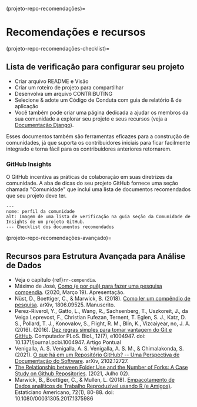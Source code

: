 (projeto-repo-recomendações)=
# Recomendações e recursos

(projeto-repo-recomendações-checklist)=
## Lista de verificação para configurar seu projeto

* Criar arquivo README e Visão
* Criar um roteiro de projeto para compartilhar
* Desenvolva um arquivo CONTRIBUTING
* Selecione & adote um Código de Conduta com guia de relatório & de aplicação
* Você também pode criar uma página dedicada a ajudar os membros da sua comunidade a explorar seu projeto e seus recursos (veja a [Documentação Django](https://docs.djangoproject.com/)).

Esses documentos também são ferramentas eficazes para a construção de comunidades, já que suporta os contribuidores iniciais para ficar facilmente integrado e torna fácil para os contribuidores anteriores retornarem.

### GitHub Insights

O GitHub incentiva as práticas de colaboração em suas diretrizes da comunidade. A aba de dicas do seu projeto GitHub fornece uma seção chamada "Comunidade" que inclui uma lista de documentos recomendados que seu projeto deve ter.

```{figure} ../../figures/community-profile.*
---
nome: perfil da comunidade
alt: Imagem de uma lista de verificação na guia seção da Comunidade de Insights de um projeto GitHub.
--- Checklist dos documentos recomendados
```

(projeto-repo-recomendações-avançado)=
## Recursos para Estrutura Avançada para Análise de Dados

- Veja o capítulo {ref}`rr-compendia`.
- Máximo de José, [Como (e por quê) para fazer uma pesquisa compendia](https://mbjoseph.github.io/intro-research-compendia/#1). (2020, Março 19). Apresentação.
- Nüst, D., Boettiger, C., & Marwick, B. (2018). [Como ler um compêndio de pesquisa](https://arxiv.org/abs/1806.09525v1). arXiv, 1806.09525. Manuscrito.
- Perez-Riverol, Y., Gatto, L., Wang, R., Sachsenberg, T., Uszkoreit, J., da Veiga Leprevost, F., Christian Fufezan, Ternent, T. Eglen, S. J., Katz, D. S., Pollard, T. J., Konovalov, S., Flight, R. M., Blin, K., Vizcaiyear, no, J. A. (2016). (2016). [Dez regras simples para tomar vantagem do Git e GitHub](https://journals.plos.org/ploscompbiol/article?id=10.1371/journal.pcbi.1004947). Computador PLoS. Biol., 12(7), e1004947. doi: 10.1371/journal.pcbi.1004947. Artigo Pontual
- Venigalla, A. S. Venigalla, A. S. Venigalla, A. S. M., & Chimalakonda, S. (2021). [O que há em um Repositório GitHub? -- Uma Perspectiva de Documentação do Software](https://arxiv.org/abs/2102.12727v2). arXiv, 2102.12727.
- [The Relationship between Folder Use and the Number of Forks: A Case Study on Github Repositories](http://citeseerx.ist.psu.edu/viewdoc/summary?doi=10.1.1.650.8150). (2021, Julho 02).
- Marwick, B., Boettiger, C., & Mullen, L. (2018). [Empacotamento de Dados analíticos de Trabalho Reproduzível usando R (e Amigos)](https://www.tandfonline.com/doi/abs/10.1080/00031305.2017.1375986). Estaticiano Americano, 72(1), 80-88. doi: 10.1080/00031305.2017.1375986
